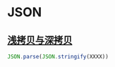 # JSON

## [浅拷贝与深拷贝](https://www.cnblogs.com/penghuwan/p/7359026.html)
```js
JSON.parse(JSON.stringify(XXXX))
```